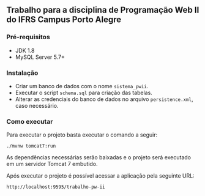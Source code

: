## Trabalho para a disciplina de Programação Web II do IFRS Campus Porto Alegre

### Pré-requisitos
- JDK 1.8
- MySQL Server 5.7+

### Instalação
- Criar um banco de dados com o nome ```sistema_pwii```.
- Executar o script ```schema.sql``` para criação das tabelas.
- Alterar as credenciais do banco de dados no arquivo ```persistence.xml```, caso necessário.

### Como executar
Para executar o projeto basta executar o comando a seguir:
```
./mvnw tomcat7:run
```
As dependências necessárias serão baixadas e o projeto será executado em um servidor Tomcat 7 embutido.

Após executar o projeto é possível acessar a aplicação pela seguinte URL:
```
http://localhost:9595/trabalho-pw-ii
```
